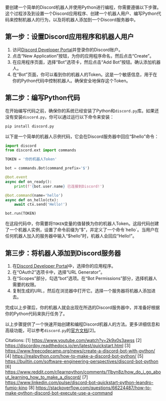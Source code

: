要创建一个简单的Discord机器人并使用Python进行编程，你需要遵循以下步骤。这个过程涉及到设置一个Discord应用程序、创建一个机器人用户、编写Python代码来控制机器人的行为，以及将机器人添加到一个Discord服务器中。

## 第一步：设置Discord应用程序和机器人用户

1. 访问[Discord Developer Portal](https://discord.com/developers/applications)并登录你的Discord账户。
2. 点击“New Application”按钮，为你的应用程序命名，然后点击“Create”。
3. 在应用程序页面，选择“Bot”选项卡，然后点击“Add Bot”按钮。确认添加机器人。
4. 在“Bot”页面，你可以看到你的机器人的Token。这是一个敏感信息，用于在你的Python代码中控制机器人。确保安全地保存这个Token。

## 第二步：编写Python代码

在开始编写代码之前，确保你的系统已经安装了Python和`discord.py`库。如果还没有安装`discord.py`，你可以通过运行以下命令来安装：

```bash
pip install discord.py
```

以下是一个简单的机器人示例代码，它会在Discord服务器中回应“$hello”命令：

```python
import discord
from discord.ext import commands

TOKEN = '你的机器人Token'

bot = commands.Bot(command_prefix='$')

@bot.event
async def on_ready():
    print(f'{bot.user.name} 已连接到Discord!')

@bot.command(name='hello')
async def on_hello(ctx):
    await ctx.send('Hello!')

bot.run(TOKEN)
```

在这段代码中，你需要将`TOKEN`变量的值替换为你的机器人Token。这段代码创建了一个机器人实例，设置了命令前缀为“$”，并定义了一个命令`hello`。当用户在任何机器人加入的服务器中输入“$hello”时，机器人会回应“Hello!”。

## 第三步：将机器人添加到Discord服务器

1. 在[Discord Developer Portal](https://discord.com/developers/applications)中，选择你的应用程序。
2. 在“OAuth2”选项卡中，选择“URL Generator”。
3. 在“Scopes”部分，勾选“bot”选项。在“Bot Permissions”部分，选择机器人需要的权限。
4. 复制生成的URL，然后在浏览器中打开它。选择一个服务器将机器人添加进去。

完成以上步骤后，你的机器人就会出现在所选的Discord服务器中，并准备好根据你的Python代码来执行任务了。

以上步骤提供了一个快速开始创建和编程Discord机器人的方法。更多详细信息和高级功能，可以参考`discord.py`的[官方文档](https://discordpy.readthedocs.io/en/latest/quickstart.html)[2]。

Citations:
[1] https://www.youtube.com/watch?v=2k9x0s3awss
[2] https://discordpy.readthedocs.io/en/latest/quickstart.html
[3] https://www.freecodecamp.org/news/create-a-discord-bot-with-python/
[4] https://realpython.com/how-to-make-a-discord-bot-python/
[5] https://builtin.com/software-engineering-perspectives/discord-bot-python
[6] https://www.reddit.com/r/learnpython/comments/11byn8z/how_do_i_go_about_learning_how_to_make_a_discord/
[7] https://www.linkedin.com/pulse/discord-bot-quickstart-python-leandro-fumio-kino
[8] https://stackoverflow.com/questions/66224487/how-to-make-python-discord-bot-execute-use-a-command
